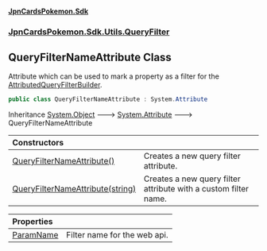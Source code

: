 #### [JpnCardsPokemon.Sdk](index.md 'index')
### [JpnCardsPokemon.Sdk.Utils.QueryFilter](JpnCardsPokemon.Sdk.Utils.QueryFilter.md 'JpnCardsPokemon.Sdk.Utils.QueryFilter')

## QueryFilterNameAttribute Class

Attribute which can be used to mark a property as a filter for the [AttributedQueryFilterBuilder](JpnCardsPokemon.Sdk.Utils.QueryFilter.AttributedQueryFilterBuilder.md 'JpnCardsPokemon.Sdk.Utils.QueryFilter.AttributedQueryFilterBuilder').

```csharp
public class QueryFilterNameAttribute : System.Attribute
```

Inheritance [System.Object](https://docs.microsoft.com/en-us/dotnet/api/System.Object 'System.Object') &#129106; [System.Attribute](https://docs.microsoft.com/en-us/dotnet/api/System.Attribute 'System.Attribute') &#129106; QueryFilterNameAttribute

| Constructors | |
| :--- | :--- |
| [QueryFilterNameAttribute()](JpnCardsPokemon.Sdk.Utils.QueryFilter.QueryFilterNameAttribute.QueryFilterNameAttribute().md 'JpnCardsPokemon.Sdk.Utils.QueryFilter.QueryFilterNameAttribute.QueryFilterNameAttribute()') | Creates a new query filter attribute. |
| [QueryFilterNameAttribute(string)](JpnCardsPokemon.Sdk.Utils.QueryFilter.QueryFilterNameAttribute.QueryFilterNameAttribute(string).md 'JpnCardsPokemon.Sdk.Utils.QueryFilter.QueryFilterNameAttribute.QueryFilterNameAttribute(string)') | Creates a new query filter attribute with a custom filter name. |

| Properties | |
| :--- | :--- |
| [ParamName](JpnCardsPokemon.Sdk.Utils.QueryFilter.QueryFilterNameAttribute.ParamName.md 'JpnCardsPokemon.Sdk.Utils.QueryFilter.QueryFilterNameAttribute.ParamName') | Filter name for the web api. |
